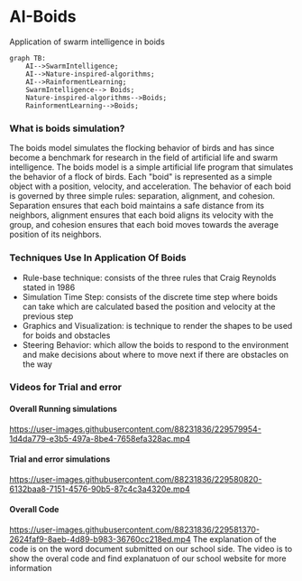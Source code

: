 # AI-Boids
Application of swarm intelligence in boids 
```mermaid
graph TB:
    AI-->SwarmIntelligence;
    AI-->Nature-inspired-algorithms;
    AI-->RainformentLearning;
    SwarmIntelligence--> Boids;
    Nature-inspired-algorithms-->Boids;
    RainformentLearning-->Boids;
``` 
### What is boids simulation?
The boids model simulates the flocking behavior of birds and has since become a benchmark for research in the field of artificial life and swarm intelligence. The boids model is a simple artificial life program that simulates the behavior of a flock of birds. Each "boid" is represented as a simple object with a position, velocity, and acceleration. The behavior of each boid is governed by three simple rules: separation, alignment, and cohesion. Separation ensures that each boid maintains a safe distance from its neighbors, alignment ensures that each boid aligns its velocity with the group, and cohesion ensures that each boid moves towards the average position of its neighbors.

### Techniques Use In Application Of Boids
* Rule-base technique: consists of the three rules that Craig Reynolds stated in 1986
* Simulation Time Step: consists of the discrete time step where boids can take which are calculated based the position and velocity at the previous step
* Graphics and Visualization:  is technique to render the shapes to be used for boids and obstacles
* Steering Behavior: which allow the boids to respond to the environment and make decisions about where to move next if there are obstacles on the way

### Videos for Trial and error

#### Overall Running simulations
https://user-images.githubusercontent.com/88231836/229579954-1d4da779-e3b5-497a-8be4-7658efa328ac.mp4

#### Trial and error simulations
https://user-images.githubusercontent.com/88231836/229580820-6132baa8-7151-4576-90b5-87c4c3a4320e.mp4

#### Overall Code
https://user-images.githubusercontent.com/88231836/229581370-2624faf9-8aeb-4d89-b983-36760cc218ed.mp4
The explanation of the code is on the word document submitted on our school side. The video is to show the overal code and find explanatuon of our school website for more information


